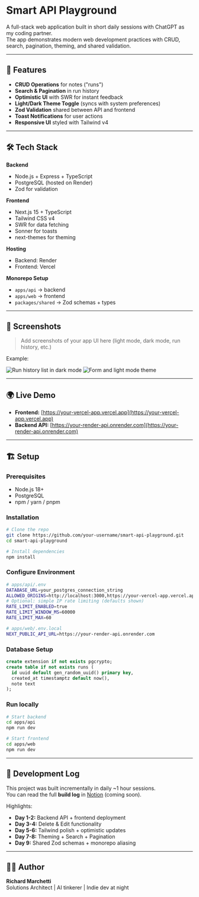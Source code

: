 # Smart API Playground

A full-stack web application built in short daily sessions with ChatGPT as my coding partner.  
The app demonstrates modern web development practices with CRUD, search, pagination, theming, and shared validation.

---

## 🚀 Features

- **CRUD Operations** for notes ("runs")
- **Search & Pagination** in run history
- **Optimistic UI** with SWR for instant feedback
- **Light/Dark Theme Toggle** (syncs with system preferences)
- **Zod Validation** shared between API and frontend
- **Toast Notifications** for user actions
- **Responsive UI** styled with Tailwind v4

---

## 🛠️ Tech Stack

**Backend**
- Node.js + Express + TypeScript
- PostgreSQL (hosted on Render)
- Zod for validation

**Frontend**
- Next.js 15 + TypeScript
- Tailwind CSS v4
- SWR for data fetching
- Sonner for toasts
- next-themes for theming

**Hosting**
- Backend: Render
- Frontend: Vercel

**Monorepo Setup**
- `apps/api` → backend
- `apps/web` → frontend
- `packages/shared` → Zod schemas + types

---

## 📸 Screenshots

> Add screenshots of your app UI here (light mode, dark mode, run history, etc.)

Example:

![Run history list in dark mode](./docs/screenshots/run-history-dark.png)
![Form and light mode theme](./docs/screenshots/form-light.png)

---

## 🌍 Live Demo

- **Frontend:** [https://your-vercel-app.vercel.app](https://your-vercel-app.vercel.app)  
- **Backend API:** [https://your-render-api.onrender.com](https://your-render-api.onrender.com)

---

## 🏗️ Setup

### Prerequisites
- Node.js 18+
- PostgreSQL
- npm / yarn / pnpm

### Installation
```bash
# Clone the repo
git clone https://github.com/your-username/smart-api-playground.git
cd smart-api-playground

# Install dependencies
npm install
```

### Configure Environment
```bash
# apps/api/.env
DATABASE_URL=your_postgres_connection_string
ALLOWED_ORIGINS=http://localhost:3000,https://your-vercel-app.vercel.app
# Optional: simple IP rate limiting (defaults shown)
RATE_LIMIT_ENABLED=true
RATE_LIMIT_WINDOW_MS=60000
RATE_LIMIT_MAX=60

# apps/web/.env.local
NEXT_PUBLIC_API_URL=https://your-render-api.onrender.com
```

### Database Setup
```sql
create extension if not exists pgcrypto;
create table if not exists runs (
  id uuid default gen_random_uuid() primary key,
  created_at timestamptz default now(),
  note text
);
```

### Run locally
```bash
# Start backend
cd apps/api
npm run dev

# Start frontend
cd apps/web
npm run dev
```

---

## 📖 Development Log

This project was built incrementally in daily ~1 hour sessions.  
You can read the full **build log** in [Notion](#) (coming soon).

Highlights:
- **Day 1-2:** Backend API + frontend deployment
- **Day 3-4:** Delete & Edit functionality
- **Day 5-6:** Tailwind polish + optimistic updates
- **Day 7-8:** Theming + Search + Pagination
- **Day 9:** Shared Zod schemas + monorepo aliasing

---

## 🧑‍💻 Author

**Richard Marchetti**  
Solutions Architect | AI tinkerer | Indie dev at night  
